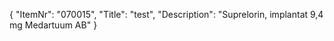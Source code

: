 {
  "ItemNr": "070015",
  "Title": "test",
  "Description": "Suprelorin, implantat 9,4 mg Medartuum AB"
}